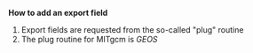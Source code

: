**How to add an export field**

1. Export fields are requested from the so-called "plug" routine
2. The plug routine for MITgcm is _GEOS_
